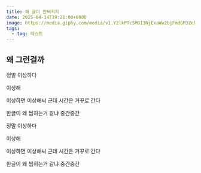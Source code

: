 ```yaml
---
title: 왜 글이 안써지지
date: 2025-04-14T19:21:00+0900
image: https://media.giphy.com/media/v1.Y2lkPTc5MGI3NjExaWw2bjFmdGM3Znh1djAyYjhtY29xbjV2aTB1M3AyNmM5eGEwZWV2YyZlcD12MV9naWZzX3RyZW5kaW5nJmN0PWc/4w5uRuqb15mO7JTGlI/giphy.gif
tags:
  - tag: 테스트
---
```

## 왜 그런걸까



정말 이상하다



이상해



이상하면 이상해씨 근데 시간은 거꾸로 간다

한글이 왜 씹히는거 같냐 중간중간






정말 이상하다




이상해




이상하면 이상해씨 근데 시간은 거꾸로 간다

한글이 왜 씹히는거 같냐 중간중간
